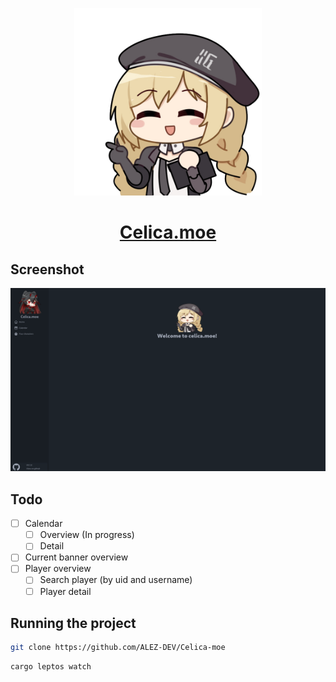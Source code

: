 <p align="center">
    <img src="/public/celica_pointing.png" alt="Website screenshot" width="300" height="300">
</p>

<div align="center">
    <a href="https://celica.moe/" target="_blank">
      <h1>Celica.moe</h1>
    </a>
</div>

## Screenshot

<img src="/readme/screenshot.png" alt="Website screenshot">

## Todo

- [ ] Calendar
  - [ ] Overview (In progress)
  - [ ] Detail
- [ ] Current banner overview
- [ ] Player overview
  - [ ] Search player (by uid and username)
  - [ ] Player detail

## Running the project

```bash
git clone https://github.com/ALEZ-DEV/Celica-moe
```

```bash
cargo leptos watch
```